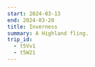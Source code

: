 ```yaml
---
start: 2024-03-13
end: 2024-03-20
title: Inverness
summary: A Highland fling.
trip_id:
  - t5Vv1
  - t5W21
---
```

